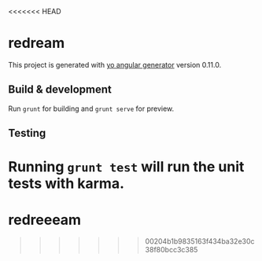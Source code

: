 <<<<<<< HEAD
# redream

This project is generated with [yo angular generator](https://github.com/yeoman/generator-angular)
version 0.11.0.

## Build & development

Run `grunt` for building and `grunt serve` for preview.

## Testing

Running `grunt test` will run the unit tests with karma.
=======
# redreeeam
>>>>>>> 00204b1b9835163f434ba32e30c38f80bcc3c385
